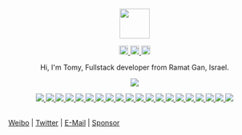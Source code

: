 <div align="center">
  <br>
  <br>
  <br>
  <br>
  <a href="https://wangchujiang.com/">
    <img width="60" height="60" src="https://avatars0.githubusercontent.com/u/1680273?s=460&u=4471b74deb9973096418a93960c664c5ea3bd159&v=4" />
  </a>
  <br>
  <p>
    <a href="http://weibo.com/pc175">
      <img width="18" height="18" src="https://raw.githubusercontent.com/jaywcjlove/jaywcjlove/master/imgs/weibo.svg?sanitize=true" />
    </a>
    <a href="https://twitter.com/jaywcjlove">
      <img width="18" height="18" src="https://raw.githubusercontent.com/jaywcjlove/jaywcjlove/master/imgs/twitter.svg?sanitize=true" />
    </a>
    <a href="mailto:wowohoo@qq.com">
      <img width="18" height="18" src="https://raw.githubusercontent.com/jaywcjlove/jaywcjlove/master/imgs/mail.svg?sanitize=true" />
    </a>
  </p>
  <p>Hi, I'm Tomy, Fullstack developer from Ramat Gan, Israel.</p>
  <p>
    <a href="https://tosh.co.il/">
      <img src="https://github-readme-stats.vercel.app/api?username=jaywcjlove&show_icons=true&icon_color=805AD5&text_color=718096&bg_color=ffffff&hide_title=true&hide_border=true&hide=contribs,issues" />
    </a>
  </p>
  <a href="https://github.com/jaywcjlove/sgo">
    <img src="https://github-readme-stats.vercel.app/api/pin/?username=jaywcjlove&repo=sgo" />
  </a>
  <a href="https://github.com/jaywcjlove/mocker-api">
    <img src="https://github-readme-stats.vercel.app/api/pin/?username=jaywcjlove&repo=mocker-api" />
  </a>
  <a href="https://github.com/jaywcjlove/svgtofont">
    <img src="https://github-readme-stats.vercel.app/api/pin/?username=jaywcjlove&repo=svgtofont" />
  </a>
  <a href="https://github.com/jaywcjlove/tsbb">
    <img src="https://github-readme-stats.vercel.app/api/pin/?username=jaywcjlove&repo=tsbb" />
  </a>
  <a href="https://github.com/uiwjs/react-native-alipay">
    <img src="https://github-readme-stats.vercel.app/api/pin/?username=uiwjs&repo=react-native-alipay&show_owner=true" />
  </a>
  <a href="https://github.com/uiwjs/react-native-amap-geolocation">
    <img src="https://github-readme-stats.vercel.app/api/pin/?username=uiwjs&repo=react-native-amap-geolocation&show_owner=true" />
  </a>
  <a href="https://github.com/jaywcjlove/translater.js">
    <img src="https://github-readme-stats.vercel.app/api/pin/?username=jaywcjlove&repo=translater.js" />
  </a>
  <a href="https://github.com/uiwjs/react-baidu-map">
    <img src="https://github-readme-stats.vercel.app/api/pin/?username=uiwjs&repo=react-baidu-map&show_owner=true" />
  </a>
  <a href="https://github.com/uiwjs/react-md-editor">
    <img src="https://github-readme-stats.vercel.app/api/pin/?username=uiwjs&repo=react-md-editor&show_owner=true" />
  </a>
  <a href="https://github.com/uiwjs/province-city-china">
    <img src="https://github-readme-stats.vercel.app/api/pin/?username=uiwjs&repo=province-city-china&show_owner=true" />
  </a>
  <a href="https://github.com/jaywcjlove/store.js">
    <img src="https://github-readme-stats.vercel.app/api/pin/?username=jaywcjlove&repo=store.js" />
  </a>
  <a href="https://github.com/jaywcjlove/validator.js">
    <img src="https://github-readme-stats.vercel.app/api/pin/?username=jaywcjlove&repo=validator.js" />
  </a>
  <a href="https://github.com/jaywcjlove/react-hotkeys">
    <img src="https://github-readme-stats.vercel.app/api/pin/?username=jaywcjlove&repo=react-hotkeys" />
  </a>
  <a href="https://github.com/jaywcjlove/docs">
    <img src="https://github-readme-stats.vercel.app/api/pin/?username=jaywcjlove&repo=docs" />
  </a>
  <a href="https://github.com/jaywcjlove/nginx-tutorial">
    <img src="https://github-readme-stats.vercel.app/api/pin/?username=jaywcjlove&repo=nginx-tutorial" />
  </a>
  <a href="https://github.com/jaywcjlove/mysql-tutorial">
    <img src="https://github-readme-stats.vercel.app/api/pin/?username=jaywcjlove&repo=mysql-tutorial" />
  </a>
  <a href="https://github.com/jaywcjlove/dev-site">
    <img src="https://github-readme-stats.vercel.app/api/pin/?username=jaywcjlove&repo=dev-site" />
  </a>
  <a href="https://github.com/jaywcjlove/awesome-uikit">
    <img src="https://github-readme-stats.vercel.app/api/pin/?username=jaywcjlove&repo=awesome-uikit" />
  </a>
  <a href="https://github.com/jaywcjlove/vim-web">
    <img src="https://github-readme-stats.vercel.app/api/pin/?username=jaywcjlove&repo=vim-web" />
  </a>
  <a href="https://github.com/uiwjs/react-codemirror">
    <img src="https://github-readme-stats.vercel.app/api/pin/?username=uiwjs&repo=react-codemirror&show_owner=true" />
  </a>
  <br>
  <br>
</div>

[Weibo](http://weibo.com/pc175) | [Twitter](https://twitter.com/jaywcjlove) | [E-Mail](mailto:wowohoo@qq.com) | [Sponsor](https://wangchujiang.com/sponsor.html)
